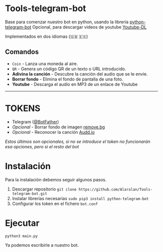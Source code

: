 # Tools-telegram-bot
Base para comenzar nuestro bot en python, usando la librería [python-telegram-bot](https://github.com/python-telegram-bot/python-telegram-bot)
Opcional, para descargar videos de youtube [Youtube-DL](http://ytdl-org.github.io/youtube-dl/download.html)

Implementados en dos idiomas (🇬🇧 🇪🇸)

## Comandos
- `Coin` - Lanza una moneda al aire.
- `QR` - Genera un código QR de un texto o URL introducido.
- **Adivina la canción** - Descubre la canción del audio que se le envíe.
- **Borrar fondo** - Elimina el fondo de pantalla de una foto.
- **Youtube** - Descarga el audio en MP3 de un enlace de Youtube
------
# TOKENS
- Telegram ([@BotFather](t.me/BotFather))
- *Opcional* - Borrar fondo de imagen [remove.bg](https://www.remove.bg/tools-api)
- *Opcional* - Reconocer la canción [Audd.io](https://dashboard.audd.io/)

*Estos últimos son opcionales, si no se introduce el token no funcionarán esa opciones, pero si el resto del bot*

# Instalación
Para la instalación debemos seguir algunos pasos.
1. Descargar repositorio
`git clone https://github.com/Alaralan/Tools-telegram-bot.git`
2. Instalar librerías necesarias
`sudo pip3 install python-telegram-bot`
3. Configurar los token en el fichero `bot.conf`



# Ejecutar
`python3 main.py`


Ya podemos escribirle a nuestro bot.
